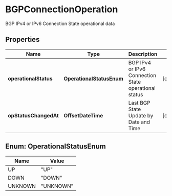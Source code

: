 

# BGPConnectionOperation

BGP IPv4 or IPv6 Connection State operational data

## Properties

| Name | Type | Description | Notes |
|------------ | ------------- | ------------- | -------------|
|**operationalStatus** | [**OperationalStatusEnum**](#OperationalStatusEnum) | BGP IPv4 or IPv6 Connection State operational status |  [optional] |
|**opStatusChangedAt** | **OffsetDateTime** | Last BGP State Update by Date and Time |  [optional] |



## Enum: OperationalStatusEnum

| Name | Value |
|---- | -----|
| UP | &quot;UP&quot; |
| DOWN | &quot;DOWN&quot; |
| UNKNOWN | &quot;UNKNOWN&quot; |



